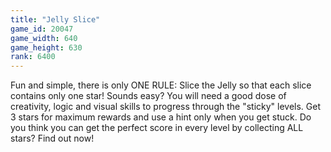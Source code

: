 ```yaml
---
title: "Jelly Slice"
game_id: 20047
game_width: 640
game_height: 630
rank: 6400
---
```

Fun and simple, there is only ONE RULE: Slice the Jelly so that each slice contains only one star!
Sounds easy? You will need a good dose of creativity, logic and visual skills to progress through the "sticky" levels. Get 3 stars for maximum rewards and use a hint only when you get stuck. Do you think you can get the perfect score in every level by collecting ALL stars? Find out now!
